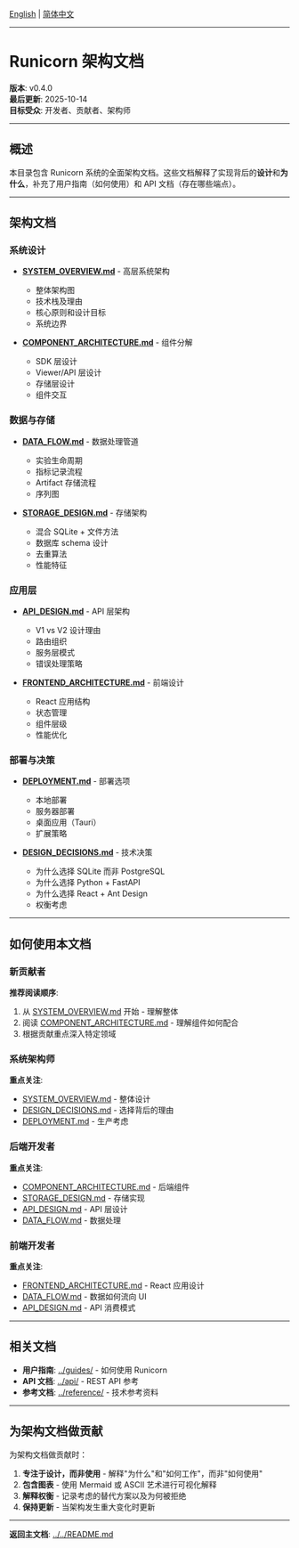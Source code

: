 [English](../en/README.md) | [简体中文](README.md)

---

# Runicorn 架构文档

**版本**: v0.4.0  
**最后更新**: 2025-10-14  
**目标受众**: 开发者、贡献者、架构师

---

## 概述

本目录包含 Runicorn 系统的全面架构文档。这些文档解释了实现背后的**设计**和**为什么**，补充了用户指南（如何使用）和 API 文档（存在哪些端点）。

---

## 架构文档

### 系统设计

- **[SYSTEM_OVERVIEW.md](SYSTEM_OVERVIEW.md)** - 高层系统架构
  - 整体架构图
  - 技术栈及理由
  - 核心原则和设计目标
  - 系统边界

- **[COMPONENT_ARCHITECTURE.md](COMPONENT_ARCHITECTURE.md)** - 组件分解
  - SDK 层设计
  - Viewer/API 层设计
  - 存储层设计
  - 组件交互

### 数据与存储

- **[DATA_FLOW.md](DATA_FLOW.md)** - 数据处理管道
  - 实验生命周期
  - 指标记录流程
  - Artifact 存储流程
  - 序列图

- **[STORAGE_DESIGN.md](STORAGE_DESIGN.md)** - 存储架构
  - 混合 SQLite + 文件方法
  - 数据库 schema 设计
  - 去重算法
  - 性能特征

### 应用层

- **[API_DESIGN.md](API_DESIGN.md)** - API 层架构
  - V1 vs V2 设计理由
  - 路由组织
  - 服务层模式
  - 错误处理策略

- **[FRONTEND_ARCHITECTURE.md](FRONTEND_ARCHITECTURE.md)** - 前端设计
  - React 应用结构
  - 状态管理
  - 组件层级
  - 性能优化

### 部署与决策

- **[DEPLOYMENT.md](DEPLOYMENT.md)** - 部署选项
  - 本地部署
  - 服务器部署
  - 桌面应用（Tauri）
  - 扩展策略

- **[DESIGN_DECISIONS.md](DESIGN_DECISIONS.md)** - 技术决策
  - 为什么选择 SQLite 而非 PostgreSQL
  - 为什么选择 Python + FastAPI
  - 为什么选择 React + Ant Design
  - 权衡考虑

---

## 如何使用本文档

### 新贡献者

**推荐阅读顺序**:
1. 从 [SYSTEM_OVERVIEW.md](SYSTEM_OVERVIEW.md) 开始 - 理解整体
2. 阅读 [COMPONENT_ARCHITECTURE.md](COMPONENT_ARCHITECTURE.md) - 理解组件如何配合
3. 根据贡献重点深入特定领域

### 系统架构师

**重点关注**:
- [SYSTEM_OVERVIEW.md](SYSTEM_OVERVIEW.md) - 整体设计
- [DESIGN_DECISIONS.md](DESIGN_DECISIONS.md) - 选择背后的理由
- [DEPLOYMENT.md](DEPLOYMENT.md) - 生产考虑

### 后端开发者

**重点关注**:
- [COMPONENT_ARCHITECTURE.md](COMPONENT_ARCHITECTURE.md) - 后端组件
- [STORAGE_DESIGN.md](STORAGE_DESIGN.md) - 存储实现
- [API_DESIGN.md](API_DESIGN.md) - API 层设计
- [DATA_FLOW.md](DATA_FLOW.md) - 数据处理

### 前端开发者

**重点关注**:
- [FRONTEND_ARCHITECTURE.md](FRONTEND_ARCHITECTURE.md) - React 应用设计
- [DATA_FLOW.md](DATA_FLOW.md) - 数据如何流向 UI
- [API_DESIGN.md](API_DESIGN.md) - API 消费模式

---

## 相关文档

- **用户指南**: [../guides/](../guides/) - 如何使用 Runicorn
- **API 文档**: [../api/](../api/) - REST API 参考
- **参考文档**: [../reference/](../reference/) - 技术参考资料

---

## 为架构文档做贡献

为架构文档做贡献时：

1. **专注于设计，而非使用** - 解释"为什么"和"如何工作"，而非"如何使用"
2. **包含图表** - 使用 Mermaid 或 ASCII 艺术进行可视化解释
3. **解释权衡** - 记录考虑的替代方案以及为何被拒绝
4. **保持更新** - 当架构发生重大变化时更新

---

**返回主文档**: [../../README.md](../../README.md)


